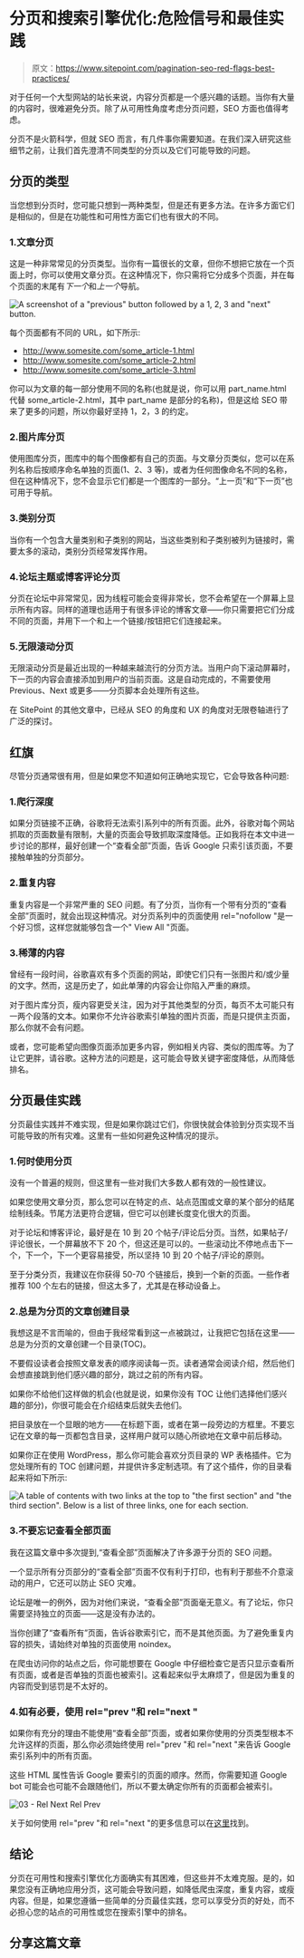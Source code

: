 # 分页和搜索引擎优化:危险信号和最佳实践

> 原文：<https://www.sitepoint.com/pagination-seo-red-flags-best-practices/>

对于任何一个大型网站的站长来说，内容分页都是一个感兴趣的话题。当你有大量的内容时，很难避免分页。除了从可用性角度考虑分页问题，SEO 方面也值得考虑。

分页不是火箭科学，但就 SEO 而言，有几件事你需要知道。在我们深入研究这些细节之前，让我们首先澄清不同类型的分页以及它们可能导致的问题。

## 分页的类型

当您想到分页时，您可能只想到一两种类型，但是还有更多方法。在许多方面它们是相似的，但是在功能性和可用性方面它们也有很大的不同。

### 1.文章分页

这是一种非常常见的分页类型。当你有一篇很长的文章，但你不想把它放在一个页面上时，你可以使用文章分页。在这种情况下，你只需将它分成多个页面，并在每个页面的末尾有*下一个*和*上一个*导航。

![A screenshot of a "previous" button followed by a 1, 2, 3 and "next" button.](img/701c7e346b26b0d7ce7ac64c8307898a.png)

每个页面都有不同的 URL，如下所示:

*   http://www.somesite.com/some_article-1.html
*   http://www.somesite.com/some_article-2.html
*   http://www.somesite.com/some_article-3.html

你可以为文章的每一部分使用不同的名称(也就是说，你可以用 part_name.html 代替 some_article-2.html，其中 part_name 是部分的名称)，但是这给 SEO 带来了更多的问题，所以你最好坚持 1，2，3 的约定。

### 2.图片库分页

使用图库分页，图库中的每个图像都有自己的页面。与文章分页类似，您可以在系列名称后按顺序命名单独的页面(1、2、3 等)，或者为任何图像命名不同的名称，但在这种情况下，您不会显示它们都是一个图库的一部分。“上一页”和“下一页”也可用于导航。

### 3.类别分页

当你有一个包含大量类别和子类别的网站，当这些类别和子类别被列为链接时，需要太多的滚动，类别分页经常发挥作用。

### 4.论坛主题或博客评论分页

分页在论坛中非常常见，因为线程可能会变得非常长，您不会希望在一个屏幕上显示所有内容。同样的道理也适用于有很多评论的博客文章——你只需要把它们分成不同的页面，并用下一个和上一个链接/按钮把它们连接起来。

### 5.无限滚动分页

无限滚动分页是最近出现的一种越来越流行的分页方法。当用户向下滚动屏幕时，下一页的内容会直接添加到用户的当前页面。这是自动完成的，不需要使用 Previous、Next 或更多——分页脚本会处理所有这些。

在 SitePoint 的其他文章中，已经从 SEO 的角度和 UX 的角度对无限卷轴进行了广泛的探讨。

## 红旗

尽管分页通常很有用，但是如果您不知道如何正确地实现它，它会导致各种问题:

### 1.爬行深度

如果分页链接不正确，谷歌将无法索引系列中的所有页面。此外，谷歌对每个网站抓取的页面数量有限制，大量的页面会导致抓取深度降低。正如我将在本文中进一步讨论的那样，最好创建一个“查看全部”页面，告诉 Google 只索引该页面，不要接触单独的分页部分。

### 2.重复内容

重复内容是一个非常严重的 SEO 问题。有了分页，当你有一个带有分页的“查看全部”页面时，就会出现这种情况。对分页系列中的页面使用 rel="nofollow "是一个好习惯，这样您就能够包含一个" View All "页面。

### 3.稀薄的内容

曾经有一段时间，谷歌喜欢有多个页面的网站，即使它们只有一张图片和/或少量的文字。然而，这是历史了，如此单薄的内容会让你陷入严重的麻烦。

对于图片库分页，瘦内容更受关注，因为对于其他类型的分页，每页不太可能只有一两个段落的文本。如果你不允许谷歌索引单独的图片页面，而是只提供主页面，那么你就不会有问题。

或者，您可能希望向图像页面添加更多内容，例如相关内容、类似的图库等。为了让它更胖，请谷歌。这种方法的问题是，这可能会导致关键字密度降低，从而降低排名。

## 分页最佳实践

分页最佳实践并不难实现，但是如果你跳过它们，你很快就会体验到分页实现不当可能导致的所有灾难。这里有一些如何避免这种情况的提示。

### 1.何时使用分页

没有一个普遍的规则，但这里有一些对我们大多数人都有效的一般性建议。

如果您使用文章分页，那么您可以在特定的点、站点范围或文章的某个部分的结尾绘制线条。节尾方法更符合逻辑，但它可以创建长度变化很大的页面。

对于论坛和博客评论，最好是在 10 到 20 个帖子/评论后分页。当然，如果帖子/评论很长，一个屏幕放不下 20 个，但这还是可以的。一些滚动比不停地点击下一个，下一个，下一个更容易接受，所以坚持 10 到 20 个帖子/评论的原则。

至于分类分页，我建议在你获得 50-70 个链接后，换到一个新的页面。一些作者推荐 100 个左右的链接，但这太多了，尤其是在移动设备上。

### 2.总是为分页的文章创建目录

我想这是不言而喻的，但由于我经常看到这一点被跳过，让我把它包括在这里——总是为分页的文章创建一个目录(TOC)。

不要假设读者会按照文章发表的顺序阅读每一页。读者通常会阅读介绍，然后他们会想直接跳到他们感兴趣的部分，跳过之前的所有内容。

如果你不给他们这样做的机会(也就是说，如果你没有 TOC 让他们选择他们感兴趣的部分)，你很可能会在介绍结束后就失去他们。

把目录放在一个显眼的地方——在标题下面，或者在第一段旁边的方框里。不要忘记在文章的每一页都包含目录，这样用户就可以随心所欲地在文章中前后移动。

如果你正在使用 WordPress，那么你可能会喜欢分页目录的 WP 表格插件。它为您处理所有的 TOC 创建问题，并提供许多定制选项。有了这个插件，你的目录看起来将如下所示:

![A table of contents with two links at the top to "the first section" and "the third section". Below is a list of three links, one for each section.](img/efce5e88729fb3c1babb23354c1abed5.png)

### 3.不要忘记查看全部页面

我在这篇文章中多次提到,“查看全部”页面解决了许多源于分页的 SEO 问题。

一个显示所有分页部分的“查看全部”页面不仅有利于打印，也有利于那些不介意滚动的用户，它还可以防止 SEO 灾难。

论坛是唯一的例外，因为对他们来说，“查看全部”页面毫无意义。有了论坛，你只需要坚持独立的页面——这是没有办法的。

当你创建了“查看所有”页面，告诉谷歌索引它，而不是其他页面。为了避免重复内容的损失，请始终对单独的页面使用 noindex。

在爬虫访问你的站点之后，你可能想要在 Google 中仔细检查它是否只显示查看所有页面，或者是否单独的页面也被索引。这看起来似乎太麻烦了，但是因为重复的内容而受到惩罚是不太好的。

### 4.如有必要，使用 rel="prev "和 rel="next "

如果你有充分的理由不能使用“查看全部”页面，或者如果你使用的分页类型根本不允许这样的页面，那么你必须始终使用 rel="prev "和 rel="next "来告诉 Google 索引系列中的所有页面。

这些 HTML 属性告诉 Google 要索引的页面的顺序。然而，你需要知道 Google bot 可能会也可能不会跟随他们，所以不要太确定你所有的页面都会被索引。

![03 - Rel Next Rel Prev](img/63c38e849651a2dc2f9b90be9d000a0b.png)

关于如何使用 rel="prev "和 rel="next "的更多信息可以在[这里](https://support.google.com/webmasters/answer/1663744?hl=en)找到。

## 结论

分页在可用性和搜索引擎优化方面确实有其困难，但这些并不太难克服。是的，如果您没有正确地应用分页，这可能会导致问题，如降低爬虫深度，重复内容，或瘦内容。但是，如果您遵循一些简单的分页最佳实践，您可以享受分页的好处，而不必担心您的站点的可用性或您在搜索引擎中的排名。

## 分享这篇文章